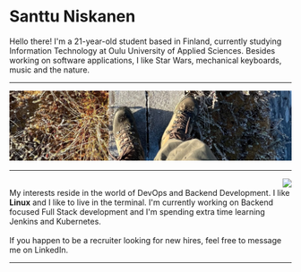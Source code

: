 # Santtu Niskanen

Hello there! I'm a 21-year-old student based in Finland, currently studying Information Technology at Oulu University of Applied Sciences.
Besides working on software applications, I like Star Wars, mechanical keyboards, music and the nature.

---

<p align="center">
    <img src="linkedinheader.jpeg">
</p>

---
<img align="right" src="https://github-readme-stats.vercel.app/api/top-langs/?username=santtuniskanen&hide_progress=true&theme=merko">
<br clear="left">
My interests reside in the world of DevOps and Backend Development. I like <strong>Linux</strong> and I like to live in the terminal.
I'm currently working on Backend focused Full Stack development and I'm spending extra time learning Jenkins and Kubernetes.
<br><br>
If you happen to be a recruiter looking for new hires, feel free to message me on LinkedIn.

---
